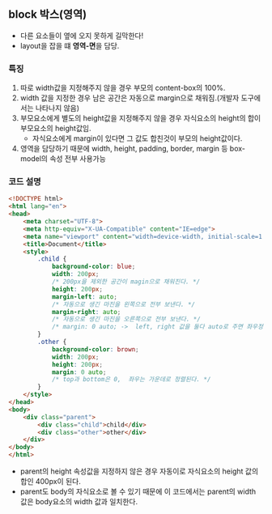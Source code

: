 ## block 박스(영역) 
- 다른 요소들이 옆에 오지 못하게 길막한다!
- layout을 잡을 떄 **영역-면**을 담당.

### 특징

1. 따로 width값을 지정해주지 않을 경우 부모의 content-box의 100%.</br>
2. width 값을 지정한 경우 남은 공간은 자동으로 margin으로 채워짐.(개발자 도구에서는 나타나지 않음)</br>
3. 부모요소에게 별도의 height값을 지정해주지 않을 경우 자식요소의 height의 합이 부모요소의 height값임.
    - 자식요소에게 margin이 있다면 그 값도 합친것이 부모의 height값이다. </br>
4. 영역을 담당하기 때문에 width, height, padding, border, margin 등 box-model의 속성 전부 사용가능 </br>
   
### 코드 설명

```html
<!DOCTYPE html>
<html lang="en">
<head>
    <meta charset="UTF-8">
    <meta http-equiv="X-UA-Compatible" content="IE=edge">
    <meta name="viewport" content="width=device-width, initial-scale=1.0">
    <title>Document</title>
    <style>
        .child {
            background-color: blue;
            width: 200px;
            /* 200px을 제외한 공간이 magin으로 채워진다. */
            height: 200px;
            margin-left: auto;
            /* 자동으로 생긴 마진을 왼쪽으로 전부 보낸다. */
            margin-right: auto;
            /* 자동으로 생긴 마진을 오른쪽으로 전부 보낸다. */
            /* margin: 0 auto; ->  left, right 값을 둘다 auto로 주면 좌우정렬됨. */
        }
        .other {
            background-color: brown;
            width: 200px;
            height: 200px;
            margin: 0 auto;
            /* top과 bottom은 0,  좌우는 가운데로 정렬된다. */
        }
    </style>
</head>
<body>
    <div class="parent">
        <div class="child">child</div>
        <div class="other">other</div>  
    </div>
</body>
</html>
```
- parent의 height 속성값을 지정하지 않은 경우 자동이로 자식요소의 height 값의 합인 400px이 된다.
- parent도 body의 자식요소로 볼 수 있기 때문에 이 코드에서는 parent의 width 값은 body요소의 width 값과 일치한다.

